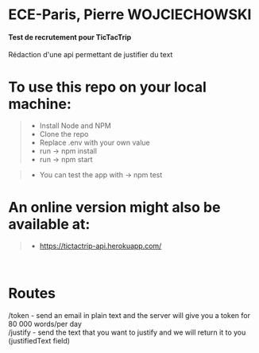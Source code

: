 # <h1>ECE-Paris, Pierre WOJCIECHOWSKI</h1>
<h4>Test de recrutement pour TicTacTrip</h4>
Rédaction d'une api permettant de justifier du text

<br>

# To use this repo on your local machine:
> - Install Node and NPM
> - Clone the repo
> - Replace .env with your own value
> - run -> npm install
> - run -> npm start

> - You can test the app with -> npm test

# An online version might also be available at:
> - https://tictactrip-api.herokuapp.com/

<br>

# Routes
/token - send an email in plain text and the server will give you a token for 80 000 words/per day
<br>
/justify - send the text that you want to justify and we will return it to you (justifiedText field)
